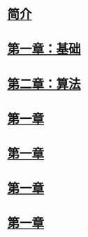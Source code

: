# [简介](README.md)
# [第一章：基础](chap1/READMD.md)
# [第二章：算法](chap2/READMD.md)
# [第一章](chap1/READMD.md)
# [第一章](chap1/READMD.md)
# [第一章](chap1/READMD.md)
# [第一章](chap1/READMD.md)